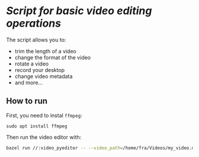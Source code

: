 # *Script for basic video editing operations*

The script allows you to:

- trim the length of a video
- change the format of the video
- rotate a video
- record your desktop
- change video metadata
- and more...

## How to run

First, you need to instal ```ffmpeg```:

```sudo apt install ffmpeg```

Then run the video editor with:

```bash
bazel run //:video_pyeditor -- --video_path=/home/fra/Videos/my_video.mp4 --trim
```
